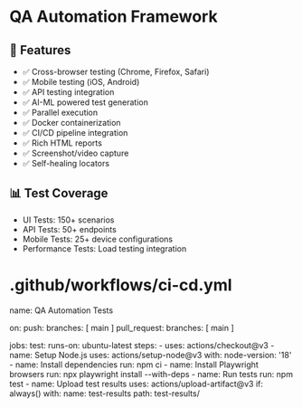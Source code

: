 # QA Automation Framework

## 🚀 Features
- ✅ Cross-browser testing (Chrome, Firefox, Safari)
- ✅ Mobile testing (iOS, Android)
- ✅ API testing integration
- ✅ AI-ML powered test generation
- ✅ Parallel execution
- ✅ Docker containerization
- ✅ CI/CD pipeline integration
- ✅ Rich HTML reports
- ✅ Screenshot/video capture
- ✅ Self-healing locators

## 📊 Test Coverage
- UI Tests: 150+ scenarios
- API Tests: 50+ endpoints
- Mobile Tests: 25+ device configurations
- Performance Tests: Load testing integration


# .github/workflows/ci-cd.yml
name: QA Automation Tests

on:
  push:
    branches: [ main ]
  pull_request:
    branches: [ main ]

jobs:
  test:
    runs-on: ubuntu-latest
    steps:
    - uses: actions/checkout@v3
    - name: Setup Node.js
      uses: actions/setup-node@v3
      with:
        node-version: '18'
    - name: Install dependencies
      run: npm ci
    - name: Install Playwright browsers
      run: npx playwright install --with-deps
    - name: Run tests
      run: npm test
    - name: Upload test results
      uses: actions/upload-artifact@v3
      if: always()
      with:
        name: test-results
        path: test-results/


        
